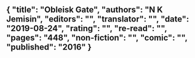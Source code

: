{
 "title": "Obleisk Gate",
 "authors": "N K Jemisin",
 "editors": "",
 "translator": "",
 "date": "2019-08-24",
 "rating": "",
 "re-read": "",
 "pages": "448",
 "non-fiction": "",
 "comic": "",
 "published": "2016"
}
---


